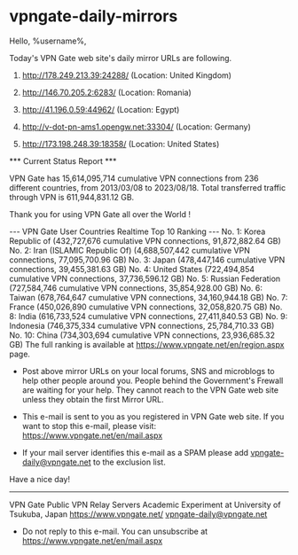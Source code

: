# vpngate-daily-mirrors

Hello, %username%,

Today's VPN Gate web site's daily mirror URLs are following.

1. http://178.249.213.39:24288/
   (Location: United Kingdom)

2. http://146.70.205.2:6283/
   (Location: Romania)

3. http://41.196.0.59:44962/
   (Location: Egypt)

4. http://v-dot-pn-ams1.opengw.net:33304/
   (Location: Germany)

5. http://173.198.248.39:18358/
   (Location: United States)


*** Current Status Report ***

VPN Gate has 15,614,095,714 cumulative VPN connections from 236 different countries, from 2013/03/08 to 2023/08/18.
Total transferred traffic through VPN is 611,944,831.12 GB.

Thank you for using VPN Gate all over the World !


--- VPN Gate User Countries Realtime Top 10 Ranking ---
No. 1: Korea Republic of (432,727,676 cumulative VPN connections, 91,872,882.64 GB)
No. 2: Iran (ISLAMIC Republic Of) (4,688,507,442 cumulative VPN connections, 77,095,700.96 GB)
No. 3: Japan (478,447,146 cumulative VPN connections, 39,455,381.63 GB)
No. 4: United States (722,494,854 cumulative VPN connections, 37,736,596.12 GB)
No. 5: Russian Federation (727,584,746 cumulative VPN connections, 35,854,928.00 GB)
No. 6: Taiwan (678,764,647 cumulative VPN connections, 34,160,944.18 GB)
No. 7: France (450,026,890 cumulative VPN connections, 32,058,820.75 GB)
No. 8: India (616,733,524 cumulative VPN connections, 27,411,840.53 GB)
No. 9: Indonesia (746,375,334 cumulative VPN connections, 25,784,710.33 GB)
No. 10: China (734,303,694 cumulative VPN connections, 23,936,685.32 GB)
The full ranking is available at https://www.vpngate.net/en/region.aspx page.


* Post above mirror URLs on your local forums, SNS and microblogs
  to help other people around you.
  People behind the Government's Frewall are waiting for your help.
  They cannot reach to the VPN Gate web site
  unless they obtain the first Mirror URL.

* This e-mail is sent to you as you registered in VPN Gate web site.
  If you want to stop this e-mail, please visit:
  https://www.vpngate.net/en/mail.aspx

* If your mail server identifies this e-mail as a SPAM
  please add vpngate-daily@vpngate.net to the exclusion list.

Have a nice day!

------------------------------------------------------
VPN Gate Public VPN Relay Servers
Academic Experiment at University of Tsukuba, Japan
https://www.vpngate.net/
vpngate-daily@vpngate.net
* Do not reply to this e-mail.
  You can unsubscribe at https://www.vpngate.net/en/mail.aspx


